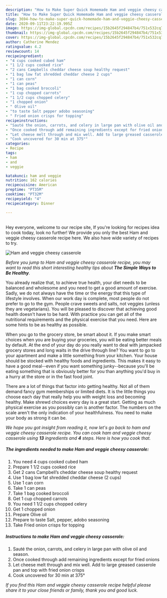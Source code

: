 ```yaml
---
description: "How to Make Super Quick Homemade Ham and veggie cheesy casserole"
title: "How to Make Super Quick Homemade Ham and veggie cheesy casserole"
slug: 3694-how-to-make-super-quick-homemade-ham-and-veggie-cheesy-casserole
date: 2020-09-11T23:22:19.995Z
image: https://img-global.cpcdn.com/recipes/15b2645f294847b4/751x532cq70/ham-and-veggie-cheesy-casserole-recipe-main-photo.jpg
thumbnail: https://img-global.cpcdn.com/recipes/15b2645f294847b4/751x532cq70/ham-and-veggie-cheesy-casserole-recipe-main-photo.jpg
cover: https://img-global.cpcdn.com/recipes/15b2645f294847b4/751x532cq70/ham-and-veggie-cheesy-casserole-recipe-main-photo.jpg
author: Catherine Mendez
ratingvalue: 4.2
reviewcount: 14
recipeingredient:
- "4 cups cooked cubed ham"
- "1 1/2 cups cooked rice"
- "2 cans Campbells cheddar cheese soup healthy request"
- "1 bag low fat shredded cheddar cheese 2 cups"
- "1 can corn"
- "1 can peas"
- "1 bag cooked broccoli"
- "1 cup chopped carrots"
- "1 1/2 cups chopped celery"
- "1 chopped onion"
- " Olive oil"
- "to taste Salt pepper adobo seasoning"
- " Fried onion crisps for topping"
recipeinstructions:
- "Sauté the onion, carrots, and celery in large pan with olive oil and season."
- "Once cooked through add remaining ingredients except for fried onions"
- "Let cheese melt through and mix well. Add to large greased casserole pan and top with fried onion crisps"
- "Cook uncovered for 30 min at 375°"
categories:
- Recipe
tags:
- ham
- and
- veggie

katakunci: ham and veggie 
nutrition: 162 calories
recipecuisine: American
preptime: "PT35M"
cooktime: "PT32M"
recipeyield: "4"
recipecategory: Dinner

---
```

<br>
Hey everyone, welcome to our recipe site, If you're looking for recipes idea to cook today, look no further! We provide you only the best Ham and veggie cheesy casserole recipe here. We also have wide variety of recipes to try.
<br>


![Ham and veggie cheesy casserole](https://img-global.cpcdn.com/recipes/15b2645f294847b4/751x532cq70/ham-and-veggie-cheesy-casserole-recipe-main-photo.jpg)

<i>Before you jump to Ham and veggie cheesy casserole recipe, you may want to read this short interesting healthy tips about <strong>The Simple Ways to Be Healthy</strong>.</i>

You already realize that, to achieve true health, your diet needs to be balanced and wholesome and you need to get a good amount of exercise. Sadly, we do not always have the time or the energy that this type of lifestyle involves. When our work day is complete, most people do not prefer to go to the gym. People crave sweets and salts, not veggies (unless they are vegetarians). You will be pleased to discover that achieving good health doesn't have to be hard. With practice you can get all of the nutritional requirements and the physical exercise that you need. Here are some hints to be as healthy as possible.

When you go to the grocery store, be smart about it. If you make smart choices when you are buying your groceries, you will be eating better meals by default. At the end of your day do you really want to deal with jampacked grocery stores and long waits in the drive through line? You want to go to your apartment and make a little something from your kitchen. Your house should be stocked with healthy foods and ingredients. This makes it easy to have a good meal--even if you want something junky--because you'll be eating something that is obviously better for you than anything you'd buy in a hurry at the store or in the fast food joint.

There are a lot of things that factor into getting healthy. Not all of them demand fancy gym memberships or limited diets. It is the little things you choose each day that really help you with weight loss and becoming healthy. Make shrewd choices every day is a great start. Getting as much physical exercise as you possibly can is another factor. The numbers on the scale aren't the only indication of your healthfulness. You need to make your body as strong it can be. 


<i>We hope you got insight from reading it, now let's go back to ham and veggie cheesy casserole recipe. You can cook ham and veggie cheesy casserole using <strong>13</strong> ingredients and <strong>4</strong> steps. Here is how you cook that.
</i>

##### The ingredients needed to make Ham and veggie cheesy casserole:

1. You need 4 cups cooked cubed ham
1. Prepare 1 1/2 cups cooked rice
1. Get 2 cans Campbell’s cheddar cheese soup healthy request
1. Use 1 bag low fat shredded cheddar cheese (2 cups)
1. Use 1 can corn
1. Take 1 can peas
1. Take 1 bag cooked broccoli
1. Get 1 cup chopped carrots
1. You need 1 1/2 cups chopped celery
1. Get 1 chopped onion
1. Prepare  Olive oil
1. Prepare to taste Salt, pepper, adobo seasoning
1. Take  Fried onion crisps for topping


##### Instructions to make Ham and veggie cheesy casserole:

1. Sauté the onion, carrots, and celery in large pan with olive oil and season.
1. Once cooked through add remaining ingredients except for fried onions
1. Let cheese melt through and mix well. Add to large greased casserole pan and top with fried onion crisps
1. Cook uncovered for 30 min at 375°


<i>If you find this Ham and veggie cheesy casserole recipe helpful please share it to your close friends or family, thank you and good luck.</i>

